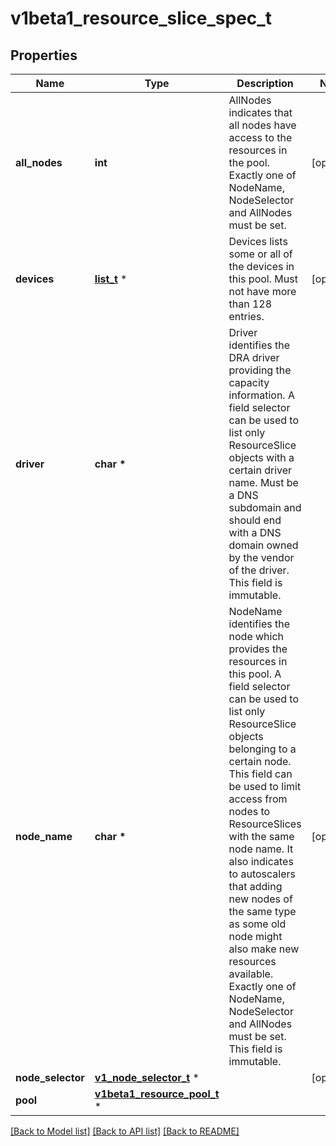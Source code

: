 # v1beta1_resource_slice_spec_t

## Properties
Name | Type | Description | Notes
------------ | ------------- | ------------- | -------------
**all_nodes** | **int** | AllNodes indicates that all nodes have access to the resources in the pool.  Exactly one of NodeName, NodeSelector and AllNodes must be set. | [optional] 
**devices** | [**list_t**](v1beta1_device.md) \* | Devices lists some or all of the devices in this pool.  Must not have more than 128 entries. | [optional] 
**driver** | **char \*** | Driver identifies the DRA driver providing the capacity information. A field selector can be used to list only ResourceSlice objects with a certain driver name.  Must be a DNS subdomain and should end with a DNS domain owned by the vendor of the driver. This field is immutable. | 
**node_name** | **char \*** | NodeName identifies the node which provides the resources in this pool. A field selector can be used to list only ResourceSlice objects belonging to a certain node.  This field can be used to limit access from nodes to ResourceSlices with the same node name. It also indicates to autoscalers that adding new nodes of the same type as some old node might also make new resources available.  Exactly one of NodeName, NodeSelector and AllNodes must be set. This field is immutable. | [optional] 
**node_selector** | [**v1_node_selector_t**](v1_node_selector.md) \* |  | [optional] 
**pool** | [**v1beta1_resource_pool_t**](v1beta1_resource_pool.md) \* |  | 

[[Back to Model list]](../README.md#documentation-for-models) [[Back to API list]](../README.md#documentation-for-api-endpoints) [[Back to README]](../README.md)


